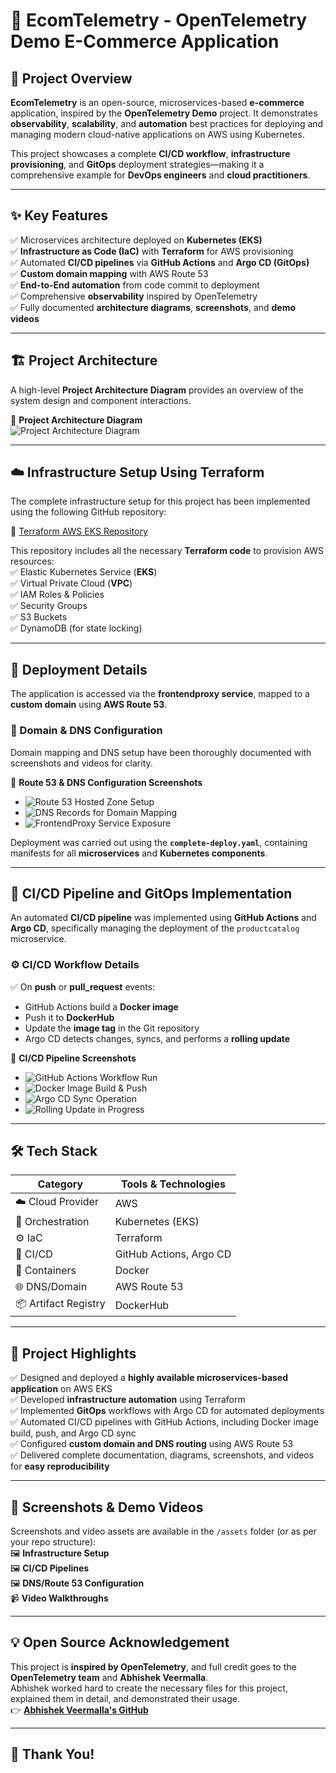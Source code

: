 # 🚀 EcomTelemetry - OpenTelemetry Demo E-Commerce Application

## 📝 Project Overview

**EcomTelemetry** is an open-source, microservices-based **e-commerce** application, inspired by the **OpenTelemetry Demo** project. It demonstrates **observability**, **scalability**, and **automation** best practices for deploying and managing modern cloud-native applications on AWS using Kubernetes.

This project showcases a complete **CI/CD workflow**, **infrastructure provisioning**, and **GitOps** deployment strategies—making it a comprehensive example for **DevOps engineers** and **cloud practitioners**.

---

## ✨ Key Features

✅ Microservices architecture deployed on **Kubernetes (EKS)**  
✅ **Infrastructure as Code (IaC)** with **Terraform** for AWS provisioning  
✅ Automated **CI/CD pipelines** via **GitHub Actions** and **Argo CD (GitOps)**  
✅ **Custom domain mapping** with AWS Route 53  
✅ **End-to-End automation** from code commit to deployment  
✅ Comprehensive **observability** inspired by OpenTelemetry  
✅ Fully documented **architecture diagrams**, **screenshots**, and **demo videos**

---

## 🏗️ Project Architecture

A high-level **Project Architecture Diagram** provides an overview of the system design and component interactions.

📌 **Project Architecture Diagram**  
![Project Architecture Diagram](./assets/project-architecture.png)

---

## ☁️ Infrastructure Setup Using Terraform

The complete infrastructure setup for this project has been implemented using the following GitHub repository:

🔗 [Terraform AWS EKS Repository](https://github.com/Preetbandgar/EcomTelemetry-App.git)

This repository includes all the necessary **Terraform code** to provision AWS resources:  
✅ Elastic Kubernetes Service (**EKS**)  
✅ Virtual Private Cloud (**VPC**)  
✅ IAM Roles & Policies  
✅ Security Groups  
✅ S3 Buckets  
✅ DynamoDB (for state locking)

---

## 🚀 Deployment Details

The application is accessed via the **frontendproxy service**, mapped to a **custom domain** using **AWS Route 53**.

### 🔧 Domain & DNS Configuration

Domain mapping and DNS setup have been thoroughly documented with screenshots and videos for clarity.

📌 **Route 53 & DNS Configuration Screenshots**  
- ![Route 53 Hosted Zone Setup](./assets/route53-hosted-zone.png)  
- ![DNS Records for Domain Mapping](./assets/dns-records.png)  
- ![FrontendProxy Service Exposure](./assets/frontendproxy-service.png)

Deployment was carried out using the **`complete-deploy.yaml`**, containing manifests for all **microservices** and **Kubernetes components**.

---

## 🔄 CI/CD Pipeline and GitOps Implementation

An automated **CI/CD pipeline** was implemented using **GitHub Actions** and **Argo CD**, specifically managing the deployment of the `productcatalog` microservice.

### ⚙️ CI/CD Workflow Details

✅ On **push** or **pull_request** events:  
- GitHub Actions build a **Docker image**  
- Push it to **DockerHub**  
- Update the **image tag** in the Git repository  
- Argo CD detects changes, syncs, and performs a **rolling update**

📌 **CI/CD Pipeline Screenshots**  
- ![GitHub Actions Workflow Run](./assets/github-actions-workflow.png)  
- ![Docker Image Build & Push](./assets/docker-image-push.png)  
- ![Argo CD Sync Operation](./assets/argo-cd-sync.png)  
- ![Rolling Update in Progress](./assets/rolling-update.png)

---

## 🛠️ Tech Stack

| Category              | Tools & Technologies    |
|-----------------------|-------------------------|
| ☁️ Cloud Provider     | AWS                    |
| 🚢 Orchestration      | Kubernetes (EKS)       |
| ⚙️ IaC               | Terraform              |
| 🔄 CI/CD             | GitHub Actions, Argo CD|
| 🐳 Containers        | Docker                 |
| 🌐 DNS/Domain        | AWS Route 53           |
| 📦 Artifact Registry | DockerHub              |

---

## 🌟 Project Highlights

✅ Designed and deployed a **highly available microservices-based application** on AWS EKS  
✅ Developed **infrastructure automation** using Terraform  
✅ Implemented **GitOps** workflows with Argo CD for automated deployments  
✅ Automated CI/CD pipelines with GitHub Actions, including Docker image build, push, and Argo CD sync  
✅ Configured **custom domain and DNS routing** using AWS Route 53  
✅ Delivered complete documentation, diagrams, screenshots, and videos for **easy reproducibility**

---

## 📸 Screenshots & Demo Videos

Screenshots and video assets are available in the `/assets` folder (or as per your repo structure):  
🖼️ **Infrastructure Setup**  
🖼️ **CI/CD Pipelines**  
🖼️ **DNS/Route 53 Configuration**  
📹 **Video Walkthroughs**

---

## 💡 Open Source Acknowledgement

This project is **inspired by OpenTelemetry**, and full credit goes to the **OpenTelemetry team** and **Abhishek Veermalla**.  
Abhishek worked hard to create the necessary files for this project, explained them in detail, and demonstrated their usage.  
👉 **[Abhishek Veermalla's GitHub](https://github.com/iam-veeramalla)**

---

## 🙏 Thank You!
